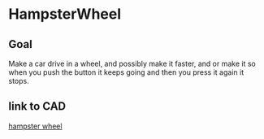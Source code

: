 # HampsterWheel
## Goal
Make a car drive in a wheel, and possibly make it faster, and or make it so when you push the button it keeps going and then you press it again it stops.
## link to CAD
[hampster wheel](https://cvilleschools.onshape.com/documents/19dc710f95885de48e050788/w/5ada67a2b91b82b563d96b96/e/759dc6aaf90706040678159a)

